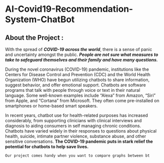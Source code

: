 # **AI-Covid19-Recommendation-System-ChatBot**
## About the Project : ##
  With the spread of ***COVID-19 across the world***, there is a sense of panic and uncertainty amongst the public. ***People are not sure what measures to take to safeguard themselves and their family and have many questions.***

  During the novel coronavirus (COVID-19) pandemic, institutions like the Centers for Disease Control and Prevention (CDC) and the World Health Organization (WHO) have begun utilizing chatbots to share information, suggest behavior, and offer emotional support. Chatbots are software programs that talk with people through voice or text in their natural language. Some well-known examples include “Alexa” from Amazon, “Siri” from Apple, and “Cortana” from Microsoft. They often come pre-installed on smartphones or home-based smart speakers.
  
  In recent years, chatbot use for health-related purposes has increased considerably, from supporting clinicians with clinical interviews and diagnosis to aiding consumers in self managing chronic conditions. Chatbots have varied widely in their responses to questions about physical health, suicide, intimate partner violence, substance abuse, and other sensitive conversations. **The COVID-19 pandemic puts in stark relief the potential for chatbots to help save lives.**

    Our project comes handy when you want to compare graphs between bt
